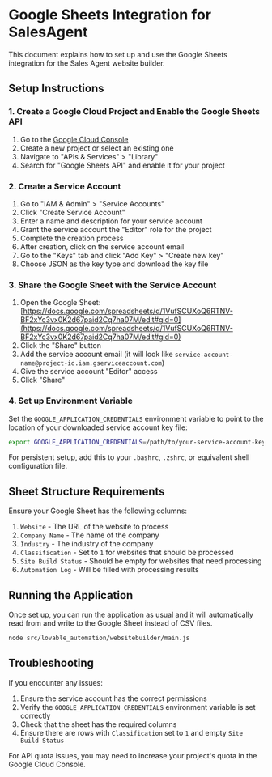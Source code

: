 # Google Sheets Integration for SalesAgent

This document explains how to set up and use the Google Sheets integration for the Sales Agent website builder.

## Setup Instructions

### 1. Create a Google Cloud Project and Enable the Google Sheets API

1. Go to the [Google Cloud Console](https://console.cloud.google.com/)
2. Create a new project or select an existing one
3. Navigate to "APIs & Services" > "Library"
4. Search for "Google Sheets API" and enable it for your project

### 2. Create a Service Account

1. Go to "IAM & Admin" > "Service Accounts"
2. Click "Create Service Account"
3. Enter a name and description for your service account
4. Grant the service account the "Editor" role for the project
5. Complete the creation process
6. After creation, click on the service account email
7. Go to the "Keys" tab and click "Add Key" > "Create new key"
8. Choose JSON as the key type and download the key file

### 3. Share the Google Sheet with the Service Account

1. Open the Google Sheet: [https://docs.google.com/spreadsheets/d/1VufSCUXoQ6RTNV-BF2xYc3vx0K2d67paid2Cq7ha07M/edit#gid=0](https://docs.google.com/spreadsheets/d/1VufSCUXoQ6RTNV-BF2xYc3vx0K2d67paid2Cq7ha07M/edit#gid=0)
2. Click the "Share" button
3. Add the service account email (it will look like `service-account-name@project-id.iam.gserviceaccount.com`)
4. Give the service account "Editor" access
5. Click "Share"

### 4. Set up Environment Variable

Set the `GOOGLE_APPLICATION_CREDENTIALS` environment variable to point to the location of your downloaded service account key file:

```bash
export GOOGLE_APPLICATION_CREDENTIALS=/path/to/your-service-account-key.json
```

For persistent setup, add this to your `.bashrc`, `.zshrc`, or equivalent shell configuration file.

## Sheet Structure Requirements

Ensure your Google Sheet has the following columns:

1. `Website` - The URL of the website to process
2. `Company Name` - The name of the company
3. `Industry` - The industry of the company
4. `Classification` - Set to `1` for websites that should be processed
5. `Site Build Status` - Should be empty for websites that need processing
6. `Automation Log` - Will be filled with processing results

## Running the Application

Once set up, you can run the application as usual and it will automatically read from and write to the Google Sheet instead of CSV files.

```bash
node src/lovable_automation/websitebuilder/main.js
```

## Troubleshooting

If you encounter any issues:

1. Ensure the service account has the correct permissions
2. Verify the `GOOGLE_APPLICATION_CREDENTIALS` environment variable is set correctly
3. Check that the sheet has the required columns
4. Ensure there are rows with `Classification` set to `1` and empty `Site Build Status`

For API quota issues, you may need to increase your project's quota in the Google Cloud Console. 